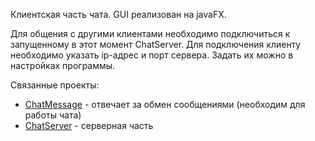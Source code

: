 <p>Клиентская часть чата. 
GUI реализован на javaFX.</p>
<p>Для общения с другими клиентами необходимо подключиться к запущенному в этот момент ChatServer. Для подключения клиенту необходимо указать ip-адрес и порт сервера. Задать их можно в настройках программы.</p>

Связанные проекты: 
<ul> 
<li><a href="https://github.com/teetov/ChatMessage">ChatMessage</a> - отвечает за обмен сообщениями (необходим для работы чата)</li> 
<li><a href="https://github.com/teetov/ChatServer">ChatServer</a> - серверная часть</li> 
<ul>